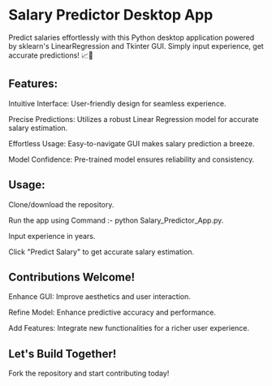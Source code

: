 
# Salary Predictor Desktop App
Predict salaries effortlessly with this Python desktop application powered by sklearn's LinearRegression and Tkinter GUI. Simply input experience, get accurate predictions! 📈💼

## Features:
Intuitive Interface: User-friendly design for seamless experience.

Precise Predictions: Utilizes a robust Linear Regression model for accurate salary estimation.

Effortless Usage: Easy-to-navigate GUI makes salary prediction a breeze.

Model Confidence: Pre-trained model ensures reliability and consistency.

## Usage:
Clone/download the repository.

Run the app using Command :- python Salary_Predictor_App.py.

Input experience in years.

Click "Predict Salary" to get accurate salary estimation.


## Contributions Welcome!
Enhance GUI: Improve aesthetics and user interaction.

Refine Model: Enhance predictive accuracy and performance.

Add Features: Integrate new functionalities for a richer user experience.

## Let's Build Together!
Fork the repository and start contributing today!
